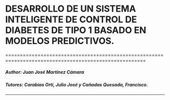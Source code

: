 # DESARROLLO DE UN SISTEMA INTELIGENTE DE CONTROL DE DIABETES DE TIPO 1 BASADO EN MODELOS PREDICTIVOS.
======================================================================================================
##### Author: Juan José Martínez Cámara
##### Tutores: Carabias Orti, Julio José y Cañadas Quesada, Francisco.
-------------------------------------------------------------------------------------------------------
